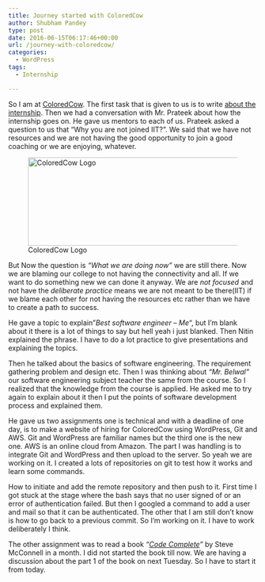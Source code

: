 ```yaml
---
title: Journey started with ColoredCow
author: Shubham Pandey
type: post
date: 2016-06-15T06:17:46+00:00
url: /journey-with-coloredcow/
categories:
  - WordPress
tags:
  - Internship

---
```

So I am at [ColoredCow][1]. The first task that is given to us is to write <a href="/why-one-should-do-internship/" target="_blank">about the internship</a>. Then we had a conversation with Mr. Prateek about how the internship goes on. He gave us mentors to each of us. Prateek asked a question to us that &#8220;Why you are not joined IIT?&#8221;. We said that we have not resources and we are not having the good opportunity to join a good coaching or we are enjoying, whatever.

<figure id="attachment_404" class=" alignnone"><img class=" wp-image-404" src="/resources/uploads/2016/06/logo-coloredcow.png?resize=608%2C178" alt="ColoredCow Logo" width="608" height="178"  /><figcaption class="wp-caption-text">ColoredCow Logo</figcaption></figure>

But Now the question is _&#8220;What we are doing now&#8221;_ we are still there. Now we are blaming our college to not having the connectivity and all. If we want to do something new we can done it anyway. We are _not focused_ and not have the _deliberate practice_ means we are not meant to be there(IIT) if we blame each other for not having the resources etc rather than we have to create a path to success.

He gave a topic to explain&#8221;_Best software engineer &#8211; Me_&#8220;, but I&#8217;m blank about it there is a lot of things to say but hell yeah i just blanked. Then Nitin explained the phrase. I have to do a lot practice to give presentations and explaining the topics.
  
Then he talked about the basics of software engineering. The requirement gathering problem and design etc. Then I was thinking about _&#8220;Mr. Belwal&#8221;_ our software engineering subject teacher the same from the course. So I realized that the knowledge from the course is applied. He asked me to try again to explain about it then I put the points of software development process and explained them.

He gave us two assignments one is technical and with a deadline of one day, is to make a website of hiring for ColoredCow using WordPress, Git and AWS. Git and WordPress are familiar names but the third one is the new one. AWS is an online cloud from Amazon. The part I was handling is to integrate Git and WordPress and then upload to the server. So yeah we are working on it. I created a lots of repositories on git to test how it works and learn some commands.

How to initiate and add the remote repository and then push to it. First time I got stuck at the stage where the bash says that no user signed of or an error of authentication failed. But then I googled a command to add a user and mail so that it can be authenticated. The other that I am still don&#8217;t know is how to go back to a previous commit. So I&#8217;m working on it. I have to work deliberately I think.
  
The other assignment was to read a book _&#8220;<a href="https://www.goodreads.com/book/show/4845.Code_Complete" target="_blank">Code Complete</a>&#8221;_ by Steve McConnell in a month. I did not started the book till now. We are having a discussion about the part 1 of the book on next Tuesday. So I have to start it from today.

 [1]: http://coloredcow.in
 [2]: /resources/uploads/2016/06/logo-coloredcow.png
